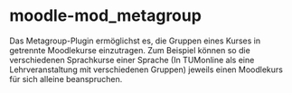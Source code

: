 # moodle-mod_metagroup
Das Metagroup-Plugin ermöglichst es, die Gruppen eines Kurses in getrennte Moodlekurse einzutragen.
Zum Beispiel können so die verschiedenen Sprachkurse einer Sprache (In TUMonline als eine Lehrveranstaltung mit verschiedenen Gruppen)
jeweils einen Moodlekurs für sich alleine beanspruchen.
